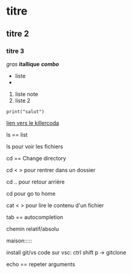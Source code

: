 # titre
## titre 2
### titre 3
*gras*
**itallique**
***combo***
- liste
- 
1. liste note
2. liste 2

   
`print("salut")`

[lien vers le killercoda](https://killercoda.com/emelin)

ls == list

ls pour voir les fichiers 

cd == Change directory

cd <   > pour rentrer dans un dossier

cd .. pour retour arrière

cd pour go to home

cat <  > pour lire le contenu d'un fichier

tab == autocompletion

chemin relatif/absolu


maison:::::

install git/vs code
sur vsc: ctrl shift p -> gitclone

echo == repeter arguments
